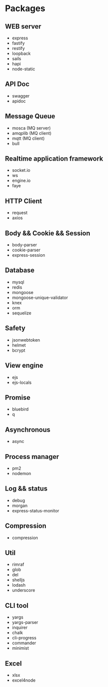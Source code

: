 # Packages

## WEB server 

- express
- fastify
- restify
- loopback
- sails
- hapi
- node-static

## API Doc

- swagger
- apidoc

## Message Queue 

- mosca (MQ server)
- amqplib (MQ client)
- mqtt (MQ client)
- bull

## Realtime application framework

- socket.io
- ws
- engine.io
- faye

## HTTP Client

- request
- axios

## Body && Cookie && Session

- body-parser
- cookie-parser
- express-session

## Database

- mysql
- redis
- mongoose   
- mongoose-unique-validator
- knex
- orm
- sequelize

## Safety 

- jsonwebtoken
- helmet
- bcrypt

## View engine

- ejs
- ejs-locals

## Promise

- bluebird
- q

## Asynchronous

- async

## Process manager

- pm2 
- nodemon

## Log && status

- debug
- morgan
- express-status-monitor

## Compression

- compression

## Util

- rimraf
- glob
- del
- shelljs
- lodash
- underscore

## CLI tool

- yargs
- yargs-parser
- inquirer
- chalk
- cli-progress
- commander
- minimist

## Excel

- xlsx
- excel4node
